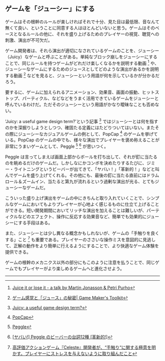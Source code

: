 ## ゲームを「ジューシー」にする

ゲームはその根幹のルールが楽しければそれで十分、見た目は最低限、音なんて無くて良い、ということに同意する人はほとんどいないと思う。ゲームはそのベースとなるルールの他に、それを盛り上げるためのプレイヤーの視覚、聴覚への刺激、演出が不可欠だ。

ゲーム開発者は、それら演出が適切になされているゲームのことを、ジューシー（Juicy）なゲームと呼ぶことがある。単純なブロック崩しをジューシーにすることで、同じルールを持つゲームがどれだけ楽しくなるかを説明する動画 [^1] や、ジューシーなゲームにするためのジュースとしてどのような演出があるかを説明する動画 [^2] などを見ると、ジューシーという用語が何を示しているかが分かるだろう。

要するに、ゲームに加えられるアニメーション、効果音、画面の振動、ヒットストップ、パーティクル、などなどをうまく活用できているゲームをジューシーと呼んでいるわけだ。ただそのジューシーという用語がかなり曖昧なことも否めない。

'Juicy: a useful game design term?'という記事 [^3] ではジューシーとは何を指すのかを深掘りしようとしつつ、確固たる定義にはたどりついてはいない。またその際にジューシーなカジュアルゲームの例として、PopCap [^4] のゲームを挙げている。PopCap のゲームの中でも、様々な演出でプレイヤーを褒め称えることが非常にうまいゲームとして、Peggle [^5] [^6] が思いつく。

Peggle は言ってしまえば画面上部からボールを打ち出して、それが釘に当たるのを眺めるだけのゲームだ。しかしなにかコンボを決めたりするたびに、ジミー・ライトニングというビーバーが出てきて、「ヤバい！」「革新的！」などと叫んでゲームを盛り上げてくれる。その他にも、最後の釘に当たる直前にはドラムロール＆ズームイン、当たると第九が流れるという過剰な演出が光る、とてもジューシーなゲームだ。

こういった盛り上げ演出をゲームの中にきちんと取り入れていくことで、シンプルなゲームにおいてもよりプレイヤーが心地よく感じるものに仕立て上げることができる。短い開発期間においてリッチな演出を加えることは難しいが、パーティクルなどのエフェクト、操作に反応する効果音など、簡単でも効果的にジューシーにする手段はある。

また、ジューシーとは少し異なる概念かもしれないが、ゲームの「手触りを良くする」こと [^7] も重要である。プレイヤーのささいな操作ミスを意図的に見逃して、正解の動作をより簡単に行えるようにすることで、より快適なゲーム体験を提供できる。

ゲームの根幹のメカニクス以外の部分にもこのように注意を払うことで、同じゲームでもプレイヤーがより楽しめるゲームへと進化させよう。

---

[^1]: [Juice it or lose it - a talk by Martin Jonasson & Petri Purho](https://www.youtube.com/watch?v=Fy0aCDmgnxg)
[^2]: [ゲーム感覚と「ジュース」の秘密| Game Maker's Toolkit](https://www.youtube.com/watch?v=216_5nu4aVQ)
[^3]: [Juicy: a useful game design term?](https://www.gamedeveloper.com/design/juicy-a-useful-game-design-term-)
[^4]: [PopCap](https://ja.wikipedia.org/wiki/PopCap_Games)
[^5]: [Peggle](https://ja.wikipedia.org/wiki/Peggle)
[^6]: [[ヤバい!] Peggle のビーバーの台詞12種 [革新的!]](https://www.nicovideo.jp/watch/sm6956886)
[^7]: [高評価アクションゲーム『Celeste』開発者が、“手触り“に関する極意を明かす。プレイヤーにストレスを与えないように取り組んだこと](https://automaton-media.com/articles/newsjp/20200315-116902/)
